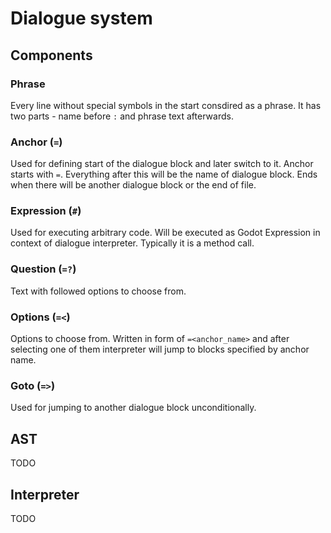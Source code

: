 # Dialogue system

## Components

### Phrase
Every line without special symbols in the start consdired as a phrase.
It has two parts - name before `:` and phrase text afterwards.

### Anchor (`=`)
Used for defining start of the dialogue block and later switch to it.
Anchor starts with `=`. Everything after this will be the name of dialogue block.
Ends when there will be another dialogue block or the end of file.

### Expression (`#`)
Used for executing arbitrary code. Will be executed as Godot Expression in context of dialogue interpreter.
Typically it is a method call.

### Question (`=?`)
Text with followed options to choose from.

### Options (`=<`)
Options to choose from. Written in form of `=<anchor_name>` and after selecting 
one of them interpreter will jump to blocks specified by anchor name.

### Goto (`=>`)
Used for jumping to another dialogue block unconditionally.

## AST
TODO

## Interpreter
TODO
